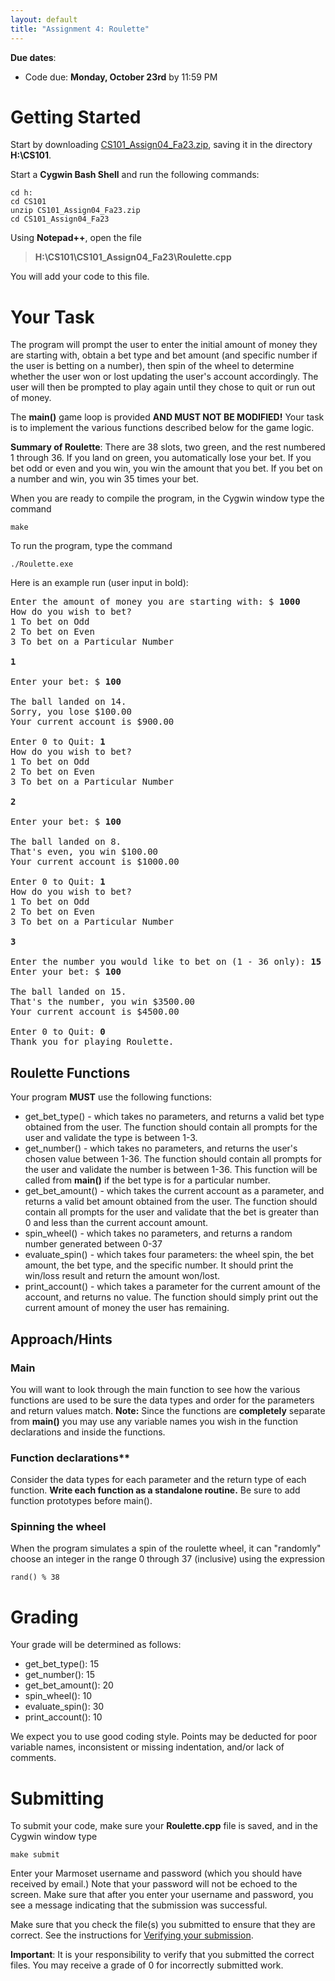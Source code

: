 ```yaml
---
layout: default
title: "Assignment 4: Roulette"
---
```


**Due dates**:

* Code due: **Monday, October 23rd** by 11:59 PM

Getting Started
===============

Start by downloading [CS101\_Assign04\_Fa23.zip](CS101_Assign04_Fa23.zip), saving it in the directory **H:\\CS101**.

Start a **Cygwin Bash Shell** and run the following commands:

    cd h:
    cd CS101
    unzip CS101_Assign04_Fa23.zip
    cd CS101_Assign04_Fa23

Using **Notepad++**, open the file

> **H:\\CS101\\CS101\_Assign04\_Fa23\\Roulette.cpp**

You will add your code to this file.

Your Task
=========

The program will prompt the user to enter the initial amount of money they are starting with, obtain a bet type and bet amount (and specific number if the user is betting on a number), then spin of the wheel to determine whether the user won or lost updating the user's account accordingly. The user will then be prompted to play again until they chose to quit or run out of money.

The **main()** game loop is provided **AND MUST NOT BE MODIFIED!** Your task is to implement the various functions described below for the game logic.

**Summary of Roulette**:
There are 38 slots, two green, and the rest numbered 1 through 36.  If you land
on green, you automatically lose your bet.  If you bet odd or even and you win,
you win the amount that you bet.  If you bet on a number and win, you win 35 times your bet.

When you are ready to compile the program, in the Cygwin window type the command

    make

To run the program, type the command

    ./Roulette.exe

Here is an example run (user input in bold):

<pre>
Enter the amount of money you are starting with: $ <b>1000</b>
How do you wish to bet?
1 To bet on Odd
2 To bet on Even
3 To bet on a Particular Number

<b>1</b>

Enter your bet: $ <b>100</b>

The ball landed on 14.
Sorry, you lose $100.00
Your current account is $900.00

Enter 0 to Quit: <b>1</b>
How do you wish to bet?
1 To bet on Odd
2 To bet on Even
3 To bet on a Particular Number

<b>2</b>

Enter your bet: $ <b>100</b>

The ball landed on 8.
That's even, you win $100.00
Your current account is $1000.00

Enter 0 to Quit: <b>1</b>
How do you wish to bet?
1 To bet on Odd
2 To bet on Even
3 To bet on a Particular Number

<b>3</b>

Enter the number you would like to bet on (1 - 36 only): <b>15</b>
Enter your bet: $ <b>100</b>

The ball landed on 15.
That's the number, you win $3500.00
Your current account is $4500.00

Enter 0 to Quit: <b>0</b>
Thank you for playing Roulette.
</pre>

## Roulette Functions

Your program **MUST** use the following functions:

-   get_bet_type() - which takes no parameters, and returns a valid bet type obtained from the user. The function should contain all prompts for the user and validate the type is between 1-3.
-   get_number() - which takes no parameters, and returns the user's chosen value between 1-36. The function should contain all prompts for the user and validate the number is between 1-36. This function will be called from **main()** if the bet type is for a particular number.
-   get_bet_amount() - which takes the current account as a parameter, and returns a valid bet amount obtained from the user. The function should contain all prompts for the user and validate that the bet is greater than 0 and less than the current account amount.
-   spin_wheel() - which takes no parameters, and returns a random number generated between 0-37
-   evaluate_spin() - which takes four parameters: the wheel spin, the bet amount, the bet type, and the specific number. It should print the win/loss result and return the amount won/lost.
-   print_account() - which takes a parameter for the current amount of the account, and returns no value. The function should simply print out the current amount of money the user has remaining.

## Approach/Hints

### Main

You will want to look through the main function to see how the various functions are used to be sure the data types and order for the parameters and return values match. **Note:** Since the functions are **completely** separate from **main()** you may use any variable names you wish in the function declarations and inside the functions.

### Function declarations**

Consider the data types for each parameter and the return type of each function. **Write each function as a standalone routine.** Be sure to add function prototypes before main().

### Spinning the wheel

When the program simulates a spin of the roulette wheel,
it can "randomly" choose an integer in the range
0 through 37 (inclusive) using the expression

    rand() % 38

Grading
=======

Your grade will be determined as follows:

* get_bet_type(): 15
* get_number(): 15
* get_bet_amount(): 20
* spin_wheel(): 10
* evaluate_spin(): 30
* print_account(): 10

We expect you to use good coding style.  Points may be deducted for poor variable names, inconsistent or missing indentation, and/or lack of comments.

Submitting
==========

To submit your code, make sure your **Roulette.cpp** file is saved, and in the Cygwin window type 

    make submit

Enter your Marmoset username and password (which you should have received by email.) Note that your password will not be echoed to the screen. Make sure that after you enter your username and password, you see a message indicating that the submission was successful.

Make sure that you check the file(s) you submitted to ensure that they are correct.  See the instructions for [Verifying your submission](../submitting.html#verifying-your-submission).

<div class="callout">
<b>Important</b>: It is your responsibility to verify that you submitted the correct files.  You may receive a grade of 0 for incorrectly submitted work.
</div>
